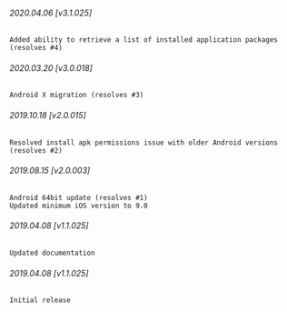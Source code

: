 

###### 2020.04.06 [v3.1.025]

```
Added ability to retrieve a list of installed application packages (resolves #4)
```


###### 2020.03.20 [v3.0.018]

```
Android X migration (resolves #3)
```


###### 2019.10.18 [v2.0.015]

```
Resolved install apk permissions issue with older Android versions (resolves #2)
```


###### 2019.08.15 [v2.0.003]

```
Android 64bit update (resolves #1)
Updated minimum iOS version to 9.0
```


###### 2019.04.08 [v1.1.025]

```
Updated documentation
```


###### 2019.04.08 [v1.1.025]

```
Initial release
```
